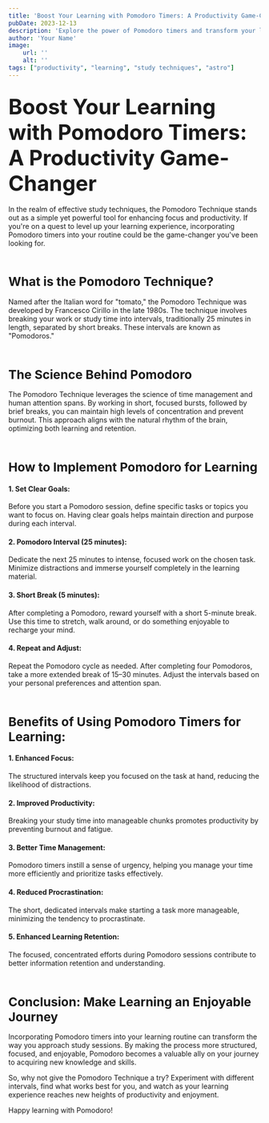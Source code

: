 ```yaml
---
title: 'Boost Your Learning with Pomodoro Timers: A Productivity Game-Changer'
pubDate: 2023-12-13
description: 'Explore the power of Pomodoro timers and transform your learning experience.'
author: 'Your Name'
image:
    url: ''
    alt: ''
tags: ["productivity", "learning", "study techniques", "astro"]
---
```


## <span style="font-size: 2em;">Boost Your Learning with Pomodoro Timers: A Productivity Game-Changer</span>

In the realm of effective study techniques, the Pomodoro Technique stands out as a simple yet powerful tool for enhancing focus and productivity. If you're on a quest to level up your learning experience, incorporating Pomodoro timers into your routine could be the game-changer you've been looking for.

<br>

### <span style="font-size: 1.5em;">What is the Pomodoro Technique?</span>

Named after the Italian word for "tomato," the Pomodoro Technique was developed by Francesco Cirillo in the late 1980s. The technique involves breaking your work or study time into intervals, traditionally 25 minutes in length, separated by short breaks. These intervals are known as "Pomodoros."

<br>

### <span style="font-size: 1.5em;">The Science Behind Pomodoro</span>

The Pomodoro Technique leverages the science of time management and human attention spans. By working in short, focused bursts, followed by brief breaks, you can maintain high levels of concentration and prevent burnout. This approach aligns with the natural rhythm of the brain, optimizing both learning and retention.

<br>

### <span style="font-size: 1.5em;">How to Implement Pomodoro for Learning</span>

#### **1. Set Clear Goals:**
   Before you start a Pomodoro session, define specific tasks or topics you want to focus on. Having clear goals helps maintain direction and purpose during each interval.

#### **2. Pomodoro Interval (25 minutes):**
   Dedicate the next 25 minutes to intense, focused work on the chosen task. Minimize distractions and immerse yourself completely in the learning material.

#### **3. Short Break (5 minutes):**
   After completing a Pomodoro, reward yourself with a short 5-minute break. Use this time to stretch, walk around, or do something enjoyable to recharge your mind.

#### **4. Repeat and Adjust:**
   Repeat the Pomodoro cycle as needed. After completing four Pomodoros, take a more extended break of 15–30 minutes. Adjust the intervals based on your personal preferences and attention span.

<br>

### <span style="font-size: 1.5em;">Benefits of Using Pomodoro Timers for Learning:</span>

#### **1. Enhanced Focus:**
   The structured intervals keep you focused on the task at hand, reducing the likelihood of distractions.

#### **2. Improved Productivity:**
   Breaking your study time into manageable chunks promotes productivity by preventing burnout and fatigue.

#### **3. Better Time Management:**
   Pomodoro timers instill a sense of urgency, helping you manage your time more efficiently and prioritize tasks effectively.

#### **4. Reduced Procrastination:**
   The short, dedicated intervals make starting a task more manageable, minimizing the tendency to procrastinate.

#### **5. Enhanced Learning Retention:**
   The focused, concentrated efforts during Pomodoro sessions contribute to better information retention and understanding.

<br>

### <span style="font-size: 1.5em;">Conclusion: Make Learning an Enjoyable Journey</span>

Incorporating Pomodoro timers into your learning routine can transform the way you approach study sessions. By making the process more structured, focused, and enjoyable, Pomodoro becomes a valuable ally on your journey to acquiring new knowledge and skills.

So, why not give the Pomodoro Technique a try? Experiment with different intervals, find what works best for you, and watch as your learning experience reaches new heights of productivity and enjoyment.

Happy learning with Pomodoro!
